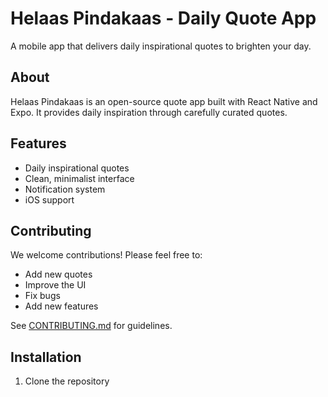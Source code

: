 # Helaas Pindakaas - Daily Quote App

A mobile app that delivers daily inspirational quotes to brighten your day.

## About

Helaas Pindakaas is an open-source quote app built with React Native and Expo. It provides daily inspiration through carefully curated quotes.

## Features

- Daily inspirational quotes
- Clean, minimalist interface
- Notification system
- iOS support

## Contributing

We welcome contributions! Please feel free to:
- Add new quotes
- Improve the UI
- Fix bugs
- Add new features

See [CONTRIBUTING.md](CONTRIBUTING.md) for guidelines.

## Installation

1. Clone the repository 